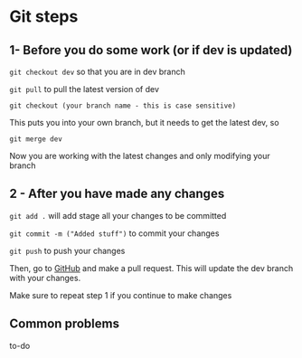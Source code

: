 # Git steps

## 1- Before you do some work (or if dev is updated)

```git checkout dev``` so that you are in dev branch

```git pull``` to pull the latest version of dev

```git checkout (your branch name - this is case sensitive)```

This puts you into your own branch, but it needs to get the latest dev, so

```git merge dev``` 

Now you are working with the latest changes and only modifying your branch

## 2 - After you have made any changes

```git add .``` will add stage all your changes to be committed

```git commit -m ("Added stuff")``` to commit your changes

```git push``` to push your changes

Then, go to [GitHub](https://github.com/c-h-u-z/autosauce) and make a pull request. This will update the dev branch with your changes. 

Make sure to repeat step 1 if you continue to make changes

## Common problems

to-do


